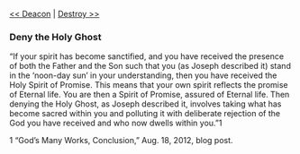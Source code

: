 [<< Deacon](Deacon)  |  [Destroy >>](Destroy)

### Deny the Holy Ghost
“If your spirit has become sanctified, and you have received the presence of both the Father and the Son such that you (as Joseph described it) stand in the ‘noon-day sun’ in your understanding, then you have received the Holy Spirit of Promise. This means that your own spirit reflects the promise of Eternal life. You are then a Spirit of Promise, assured of Eternal life. Then denying the Holy Ghost, as Joseph described it, involves taking what has become sacred within you and polluting it with deliberate rejection of the God you have received and who now dwells within you.”1



1 “God’s Many Works, Conclusion,” Aug. 18, 2012, blog post.